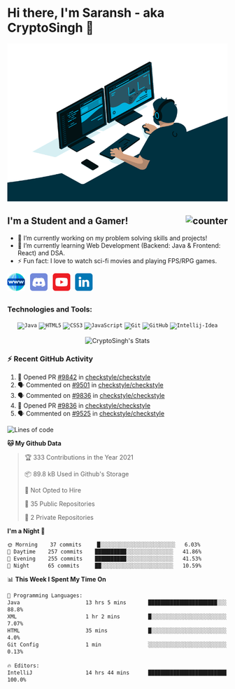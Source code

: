 # Hi there, I'm Saransh - aka CryptoSingh 👋

<div align="center">
<img src="https://github.com/CryptoSingh1337/CryptoSingh1337/blob/master/icons/code.gif" height="360px" width="640px" alt="gif"/>
</div>

## I'm a Student and a Gamer!<img src="https://komarev.com/ghpvc/?username=cryptosingh1337" alt="counter" align="right"/>

- 🔭 I’m currently working on my problem solving skills and projects!
- 🌱 I’m currently learning Web Development (Backend: Java & Frontend: React) and DSA.
- ⚡ Fun fact: I love to watch sci-fi movies and playing FPS/RPG games.

<a href="https://cryptosingh1337.github.io/" target="_blank"><img alt="website" height="40px" width="40px" src="./icons/world-wide-web.svg"/></a>&nbsp;&nbsp;
<a href="https://discord.gg/6efHuzv" target="_blank"><img alt="discord" height="40px" width="40px" src="https://raw.githubusercontent.com/edent/SuperTinyIcons/master/images/svg/discord.svg"/></a>&nbsp;&nbsp;
<a href="https://www.youtube.com/cryptosingh" target="_blank"><img alt="youtube" height="40px" width="40px" src="https://raw.githubusercontent.com/edent/SuperTinyIcons/master/images/svg/youtube.svg"/></a>&nbsp;&nbsp;
<a href="https://www.linkedin.com/in/saransh-kumar-2k19/" target="_blank"><img alt="linkedin" height="40px" width="40px" src="https://raw.githubusercontent.com/edent/SuperTinyIcons/master/images/svg/linkedin.svg"/></a>

##

### Technologies and Tools:

<div align="center">
<code><img alt="Java" height="40px" width="40px" src="https://raw.githubusercontent.com/tomchen/stack-icons/master/logos/java.svg" title="Java"/></code>
<code><img alt="HTML5" height="40px" width="40px" src="https://raw.githubusercontent.com/tomchen/stack-icons/master/logos/html-5.svg" title="HTML5"/></code>
<code><img alt="CSS3" height="40px" width="40px" src="https://raw.githubusercontent.com/tomchen/stack-icons/master/logos/css-3.svg" title="CSS3"/></code>
<code><img alt="JavaScript" height="40px" width="40px" src="https://raw.githubusercontent.com/tomchen/stack-icons/master/logos/bootstrap.svg" title="Bootstrap"/></code>
<code><img alt="Git" height="40px" width="40px" src="https://raw.githubusercontent.com/tomchen/stack-icons/master/logos/git-icon.svg" title="Git"/></code>
<code><img alt="GitHub" height="40px" width="40px" src="https://raw.githubusercontent.com/tomchen/stack-icons/master/logos/github-icon.svg" 
title="GitHub"/></code>
<code><img alt="Intellij-Idea" height="40px" width="40px" src="https://raw.githubusercontent.com/tomchen/stack-icons/master/logos/intellij-idea.svg" title="Intellij-IDEA"/></code>
</div>
<br>
<div align="center">
<img  alt="CryptoSingh's Stats" src="https://github-readme-stats-cryptosingh1337.vercel.app/api?username=CryptoSingh1337&show_icons=true&bg_color=FFFFFF&title_color=003140&icon_color=003140&text_color=0486AA" title="Stats"/>
</div>

### ⚡ Recent GitHub Activity

<!--START_SECTION:activity-->

1. 💪 Opened PR [#9842](https://github.com/checkstyle/checkstyle/pull/9842) in [checkstyle/checkstyle](https://github.com/checkstyle/checkstyle)
2. 🗣 Commented on [#9501](https://github.com/checkstyle/checkstyle/issues/9501) in [checkstyle/checkstyle](https://github.com/checkstyle/checkstyle)
3. 🗣 Commented on [#9836](https://github.com/checkstyle/checkstyle/issues/9836) in [checkstyle/checkstyle](https://github.com/checkstyle/checkstyle)
4. 💪 Opened PR [#9836](https://github.com/checkstyle/checkstyle/pull/9836) in [checkstyle/checkstyle](https://github.com/checkstyle/checkstyle)
5. 🗣 Commented on [#9525](https://github.com/checkstyle/checkstyle/issues/9525) in [checkstyle/checkstyle](https://github.com/checkstyle/checkstyle)
<!--END_SECTION:activity-->

<!--START_SECTION:waka-->
![Lines of code](https://img.shields.io/badge/From%20Hello%20World%20I%27ve%20Written-318993%20lines%20of%20code-blue)

**🐱 My Github Data** 

> 🏆 333 Contributions in the Year 2021
 > 
> 📦 89.8 kB Used in Github's Storage 
 > 
> 🚫 Not Opted to Hire
 > 
> 📜 35 Public Repositories 
 > 
> 🔑 2 Private Repositories  
 > 
**I'm a Night 🦉** 

```text
🌞 Morning    37 commits     █░░░░░░░░░░░░░░░░░░░░░░░░   6.03% 
🌆 Daytime    257 commits    ██████████░░░░░░░░░░░░░░░   41.86% 
🌃 Evening    255 commits    ██████████░░░░░░░░░░░░░░░   41.53% 
🌙 Night      65 commits     ██░░░░░░░░░░░░░░░░░░░░░░░   10.59%

```


📊 **This Week I Spent My Time On** 

```text
💬 Programming Languages: 
Java                     13 hrs 5 mins       ██████████████████████░░░   88.8% 
XML                      1 hr 2 mins         █░░░░░░░░░░░░░░░░░░░░░░░░   7.07% 
HTML                     35 mins             █░░░░░░░░░░░░░░░░░░░░░░░░   4.0% 
Git Config               1 min               ░░░░░░░░░░░░░░░░░░░░░░░░░   0.13%

🔥 Editors: 
IntelliJ                 14 hrs 44 mins      █████████████████████████   100.0%

```


<!--END_SECTION:waka-->
